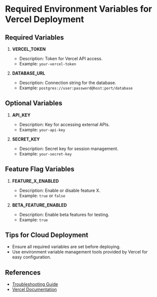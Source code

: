 # Required Environment Variables for Vercel Deployment

## Required Variables
1. **VERCEL_TOKEN**  
   - Description: Token for Vercel API access.  
   - Example: `your-vercel-token`

2. **DATABASE_URL**  
   - Description: Connection string for the database.  
   - Example: `postgres://user:password@host:port/database`

## Optional Variables
1. **API_KEY**  
   - Description: Key for accessing external APIs.  
   - Example: `your-api-key`

2. **SECRET_KEY**  
   - Description: Secret key for session management.  
   - Example: `your-secret-key`

## Feature Flag Variables
1. **FEATURE_X_ENABLED**  
   - Description: Enable or disable feature X.  
   - Example: `true` or `false`

2. **BETA_FEATURE_ENABLED**  
   - Description: Enable beta features for testing.  
   - Example: `true`

## Tips for Cloud Deployment
- Ensure all required variables are set before deploying.  
- Use environment variable management tools provided by Vercel for easy configuration.

## References
- [Troubleshooting Guide](https://vercel.com/docs/troubleshooting)  
- [Vercel Documentation](https://vercel.com/docs)  
